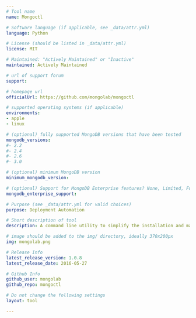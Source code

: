 ```yaml
---
# Tool name
name: Mongoctl

# Software language (if applicable, see _data/attr.yml)
language: Python

# License (should be listed in _data/attr.yml)
license: MIT

# Maintained: "Actively Maintained" or "Inactive"
maintained: Actively Maintained

# url of support forum
support: 

# homepage url
officialUrl: https://github.com/mongolab/mongoctl

# supported operating systems (if applicable)
environments:
- apple
- linux

# (optional) fully supported MongoDB versions that have been tested
mongodb_versions:
#- 2.2
#- 2.4
#- 2.6
#- 3.0

# (optional) minimum MongoDB version
minimum_mongodb_version:

# (optional) Support for MongoDB Enterprise features? None, Limited, Full
mongodb_enterprise_support: 

# Purpose (see _data/attr.yml for valid choices)
purpose: Deployment Automation

# Short description of tool
description: A command line utility to simplify the installation and management of MongoDB servers and replica set clusters.

# image should be added to the img/ directory, ideally 370x200px
img: mongolab.png

# Release Info
latest_release_version: 1.0.8
latest_release_date: 2016-05-27

# Github Info
github_user: mongolab
github_repo: mongoctl

# Do not change the following settings
layout: tool

---
```



